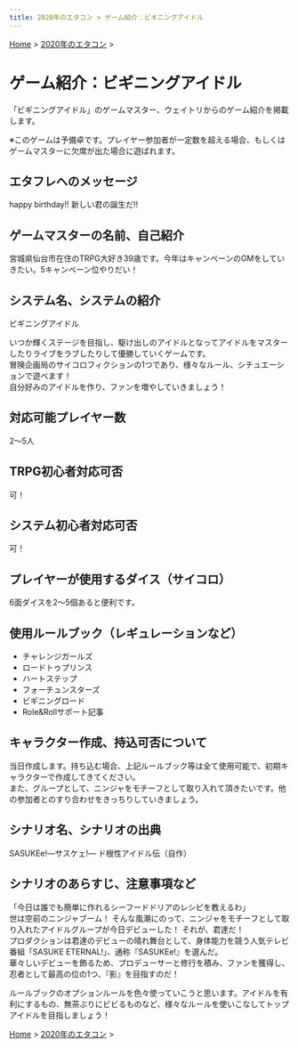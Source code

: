 ```yaml
---
title: 2020年のエタコン > ゲーム紹介：ビギニングアイドル
---
```

[Home](../) > [2020年のエタコン](index.md) >

# ゲーム紹介：ビギニングアイドル

「ビギニングアイドル」のゲームマスター、ウェイトリからのゲーム紹介を掲載します。

※このゲームは予備卓です。プレイヤー参加者が一定数を超える場合、もしくはゲームマスターに欠席が出た場合に遊ばれます。

## エタフレへのメッセージ

happy birthday!! 新しい君の誕生だ!!

## ゲームマスターの名前、自己紹介

宮城県仙台市在住のTRPG大好き39歳です。今年はキャンペーンのGMをしていきたい。5キャンペーン位やりだい！

## システム名、システムの紹介

ビギニングアイドル

いつか輝くステージを目指し、駆け出しのアイドルとなってアイドルをマスターしたりライブをラブしたりして優勝していくゲームです。  
冒険企画局のサイコロフィクションの1つであり、様々なルール、シチュエーションで遊べます！  
自分好みのアイドルを作り、ファンを増やしていきましょう！

## 対応可能プレイヤー数

2～5人

## TRPG初心者対応可否

可！

## システム初心者対応可否

可！

## プレイヤーが使用するダイス（サイコロ）

6面ダイスを2～5個あると便利です。

## 使用ルールブック（レギュレーションなど）

- チャレンジガールズ
- ロードトゥプリンス
- ハートステップ
- フォーチュンスターズ
- ビギニングロード
- Role&Rollサポート記事

## キャラクター作成、持込可否について

当日作成します。持ち込む場合、上記ルールブック等は全て使用可能で、初期キャラクターで作成してきてください。  
また、グループとして、ニンジャをモチーフとして取り入れて頂きたいです。他の参加者とのすり合わせをきっちりしていきましょう。

## シナリオ名、シナリオの出典

SASUKEe!―サスケェ!― ド根性アイドル伝（自作）

## シナリオのあらすじ、注意事項など

「今日は誰でも簡単に作れるシーフードドリアのレシピを教えるわ」  
世は空前のニンジャブーム！ そんな風潮にのって、ニンジャをモチーフとして取り入れたアイドルグループが今日デビューした！ それが、君達だ！  
プロダクションは君達のデビューの晴れ舞台として、身体能力を競う人気テレビ番組「SASUKE ETERNAL!」、通称『SASUKEe!』を選んだ。  
華々しいデビューを飾るため、プロデューサーと修行を積み、ファンを獲得し、忍者として最高の位の1つ、『影』を目指すのだ！

ルールブックのオプションルールを色々使っていこうと思います。アイドルを有利にするもの、無茶ぶりにビビるものなど、様々なルールを使いこなしてトップアイドルを目指しましょう！

[Home](../) > [2020年のエタコン](index.md) >
